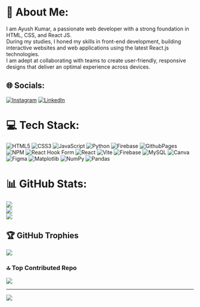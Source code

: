 # 💫 About Me:
I am Ayush Kumar,  a passionate web developer with a strong foundation in HTML, CSS, and React JS. <br>During my studies, I honed my skills in front-end development, building interactive websites and web applications using the latest React.js technologies. <br>I am adept at collaborating with teams to create user-friendly, responsive designs that deliver an optimal experience across devices.


## 🌐 Socials:
[![Instagram](https://img.freepik.com/free-psd/3d-square-with-instagram-logo_125540-1566.jpg?w=2000&t=st=1725364325~exp=1725364925~hmac=b315c3b4d042b3fb5886c0f7d1f84996daa278313682d3f8663b383634da784a)](https://instagram.com/ayushkumar_2003) [![LinkedIn](https://img.shields.io/badge/LinkedIn-%230077B5.svg?logo=linkedin&logoColor=white)](https://linkedin.com/in/ayush-kumar-57a81b29a) 

# 💻 Tech Stack:
![HTML5](https://img.shields.io/badge/html5-%23E34F26.svg?style=flat&logo=html5&logoColor=white) ![CSS3](https://img.shields.io/badge/css3-%231572B6.svg?style=flat&logo=css3&logoColor=white) ![JavaScript](https://img.shields.io/badge/javascript-%23323330.svg?style=flat&logo=javascript&logoColor=%23F7DF1E) ![Python](https://img.shields.io/badge/python-3670A0?style=flat&logo=python&logoColor=ffdd54) ![Firebase](https://img.shields.io/badge/firebase-%23039BE5.svg?style=flat&logo=firebase) ![GithubPages](https://img.shields.io/badge/github%20pages-121013?style=flat&logo=github&logoColor=white) ![NPM](https://img.shields.io/badge/NPM-%23CB3837.svg?style=flat&logo=npm&logoColor=white) ![React Hook Form](https://img.shields.io/badge/React%20Hook%20Form-%23EC5990.svg?style=flat&logo=reacthookform&logoColor=white) ![React](https://img.shields.io/badge/react-%2320232a.svg?style=flat&logo=react&logoColor=%2361DAFB) ![Vite](https://img.shields.io/badge/vite-%23646CFF.svg?style=flat&logo=vite&logoColor=white) ![Firebase](https://img.shields.io/badge/firebase-a08021?style=flat&logo=firebase&logoColor=ffcd34) ![MySQL](https://img.shields.io/badge/mysql-4479A1.svg?style=flat&logo=mysql&logoColor=white) ![Canva](https://img.shields.io/badge/Canva-%2300C4CC.svg?style=flat&logo=Canva&logoColor=white) ![Figma](https://img.shields.io/badge/figma-%23F24E1E.svg?style=flat&logo=figma&logoColor=white) ![Matplotlib](https://img.shields.io/badge/Matplotlib-%23ffffff.svg?style=flat&logo=Matplotlib&logoColor=black) ![NumPy](https://img.shields.io/badge/numpy-%23013243.svg?style=flat&logo=numpy&logoColor=white) ![Pandas](https://img.shields.io/badge/pandas-%23150458.svg?style=flat&logo=pandas&logoColor=white)
# 📊 GitHub Stats:
![](https://github-readme-stats.vercel.app/api?username=Ayushkumar12&theme=tokyonight&hide_border=true&include_all_commits=true&count_private=true)<br/>
![](https://github-readme-streak-stats.herokuapp.com/?user=Ayushkumar12&theme=tokyonight&hide_border=true)<br/>
![](https://github-readme-stats.vercel.app/api/top-langs/?username=Ayushkumar12&theme=tokyonight&hide_border=true&include_all_commits=true&count_private=true&layout=compact)

## 🏆 GitHub Trophies
![](https://github-profile-trophy.vercel.app/?username=Ayushkumar12&theme=radical&no-frame=true&no-bg=false&margin-w=4)

### 🔝 Top Contributed Repo
![](https://github-contributor-stats.vercel.app/api?username=Ayushkumar12&limit=5&theme=tokyonight&combine_all_yearly_contributions=true)

---
[![](https://visitcount.itsvg.in/api?id=Ayushkumar12&icon=2&color=1)](https://visitcount.itsvg.in)
